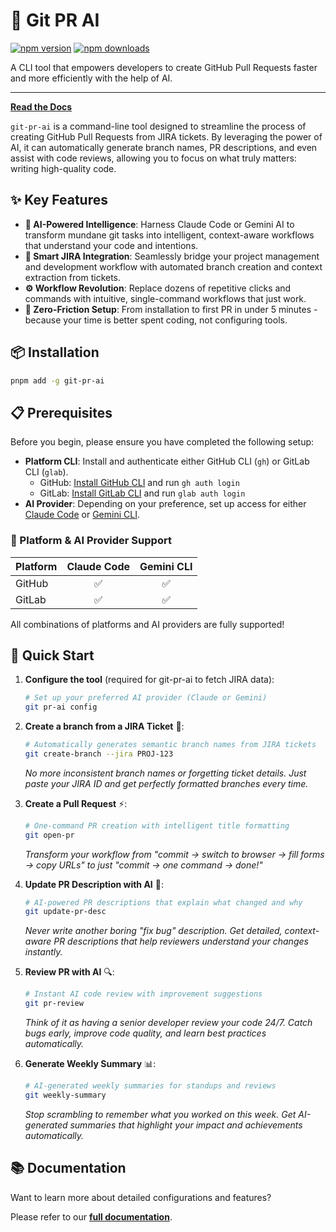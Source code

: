 # 🚀 Git PR AI

[![npm version](https://img.shields.io/npm/v/git-pr-ai.svg)](https://www.npmjs.com/package/git-pr-ai)
[![npm downloads](https://img.shields.io/npm/dt/git-pr-ai.svg)](https://www.npmjs.com/package/git-pr-ai)

A CLI tool that empowers developers to create GitHub Pull Requests faster and more efficiently with the help of AI.

---

**[Read the Docs](https://leochiu-a.github.io/git-pr-ai)**

`git-pr-ai` is a command-line tool designed to streamline the process of creating GitHub Pull Requests from JIRA tickets. By leveraging the power of AI, it can automatically generate branch names, PR descriptions, and even assist with code reviews, allowing you to focus on what truly matters: writing high-quality code.

## ✨ Key Features

- **🤖 AI-Powered Intelligence**: Harness Claude Code or Gemini AI to transform mundane git tasks into intelligent, context-aware workflows that understand your code and intentions.
- **🎫 Smart JIRA Integration**: Seamlessly bridge your project management and development workflow with automated branch creation and context extraction from tickets.
- **⚙️ Workflow Revolution**: Replace dozens of repetitive clicks and commands with intuitive, single-command workflows that just work.
- **🚀 Zero-Friction Setup**: From installation to first PR in under 5 minutes - because your time is better spent coding, not configuring tools.

## 📦 Installation

```bash
pnpm add -g git-pr-ai
```

## 📋 Prerequisites

Before you begin, please ensure you have completed the following setup:

- **Platform CLI**: Install and authenticate either GitHub CLI (`gh`) or GitLab CLI (`glab`).
  - GitHub: [Install GitHub CLI](https://cli.github.com/) and run `gh auth login`
  - GitLab: [Install GitLab CLI](https://gitlab.com/gitlab-org/cli) and run `glab auth login`
- **AI Provider**: Depending on your preference, set up access for either [Claude Code](https://console.anthropic.com/dashboard) or [Gemini CLI](https://ai.google.dev/tutorials/gemini_cli_quickstart).

### 🔌 Platform & AI Provider Support

| Platform | Claude Code | Gemini CLI |
| -------- | :---------: | :--------: |
| GitHub   |     ✅      |     ✅     |
| GitLab   |     ✅      |     ✅     |

All combinations of platforms and AI providers are fully supported!

## 🚀 Quick Start

1.  **Configure the tool** (required for git-pr-ai to fetch JIRA data):

    ```bash
    # Set up your preferred AI provider (Claude or Gemini)
    git pr-ai config
    ```

2.  **Create a branch from a JIRA Ticket** 🌿:

    ```bash
    # Automatically generates semantic branch names from JIRA tickets
    git create-branch --jira PROJ-123
    ```

    _No more inconsistent branch names or forgetting ticket details. Just paste your JIRA ID and get perfectly formatted branches every time._

3.  **Create a Pull Request** ⚡:

    ```bash
    # One-command PR creation with intelligent title formatting
    git open-pr
    ```

    _Transform your workflow from "commit → switch to browser → fill forms → copy URLs" to just "commit → one command → done!"_

4.  **Update PR Description with AI** 🧠:

    ```bash
    # AI-powered PR descriptions that explain what changed and why
    git update-pr-desc
    ```

    _Never write another boring "fix bug" description. Get detailed, context-aware PR descriptions that help reviewers understand your changes instantly._

5.  **Review PR with AI** 🔍:

    ```bash
    # Instant AI code review with improvement suggestions
    git pr-review
    ```

    _Think of it as having a senior developer review your code 24/7. Catch bugs early, improve code quality, and learn best practices automatically._

6.  **Generate Weekly Summary** 📊:

    ```bash
    # AI-generated weekly summaries for standups and reviews
    git weekly-summary
    ```

    _Stop scrambling to remember what you worked on this week. Get AI-generated summaries that highlight your impact and achievements automatically._

## 📚 Documentation

Want to learn more about detailed configurations and features?

Please refer to our **[full documentation](https://leochiu-a.github.io/git-pr-ai)**.
